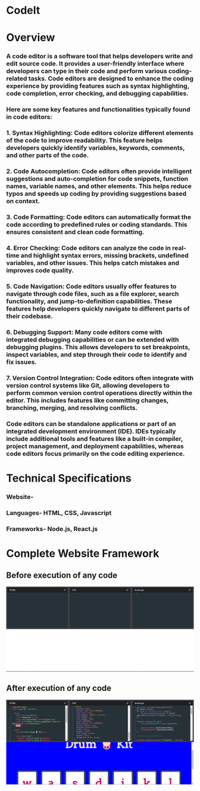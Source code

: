 # CodeIt

# Overview
### A code editor is a software tool that helps developers write and edit source code. It provides a user-friendly interface where developers can type in their code and perform various coding-related tasks. Code editors are designed to enhance the coding experience by providing features such as syntax highlighting, code completion, error checking, and debugging capabilities.

### Here are some key features and functionalities typically found in code editors:

### 1. Syntax Highlighting: Code editors colorize different elements of the code to improve readability. This feature helps developers quickly identify variables, keywords, comments, and other parts of the code.

### 2. Code Autocompletion: Code editors often provide intelligent suggestions and auto-completion for code snippets, function names, variable names, and other elements. This helps reduce typos and speeds up coding by providing suggestions based on context.

### 3. Code Formatting: Code editors can automatically format the code according to predefined rules or coding standards. This ensures consistent and clean code formatting.

### 4. Error Checking: Code editors can analyze the code in real-time and highlight syntax errors, missing brackets, undefined variables, and other issues. This helps catch mistakes and improves code quality.

### 5. Code Navigation: Code editors usually offer features to navigate through code files, such as a file explorer, search functionality, and jump-to-definition capabilities. These features help developers quickly navigate to different parts of their codebase.

### 6. Debugging Support: Many code editors come with integrated debugging capabilities or can be extended with debugging plugins. This allows developers to set breakpoints, inspect variables, and step through their code to identify and fix issues.

### 7. Version Control Integration: Code editors often integrate with version control systems like Git, allowing developers to perform common version control operations directly within the editor. This includes features like committing changes, branching, merging, and resolving conflicts.

### Code editors can be standalone applications or part of an integrated development environment (IDE). IDEs typically include additional tools and features like a built-in compiler, project management, and deployment capabilities, whereas code editors focus primarily on the code editing experience.

# Technical Specifications

### Website- 

### Languages- HTML, CSS, Javascript

### Frameworks- Node.js, React.js

# Complete Website Framework

## Before execution of any code
![plot](./images/pic1.png)

## After execution of any code
![plot](./images/pic2.png)
